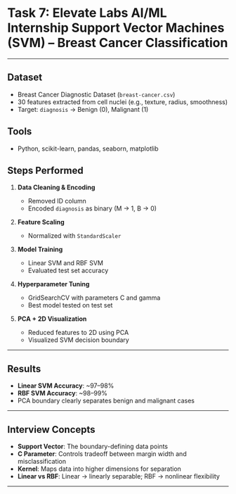 # Task 7: Elevate Labs AI/ML Internship Support Vector Machines (SVM) – Breast Cancer Classification

---

## Dataset
- Breast Cancer Diagnostic Dataset (`breast-cancer.csv`)
- 30 features extracted from cell nuclei (e.g., texture, radius, smoothness)
- Target: `diagnosis` → Benign (0), Malignant (1)

## Tools
- Python, scikit-learn, pandas, seaborn, matplotlib

## Steps Performed
1. **Data Cleaning & Encoding**
   - Removed ID column
   - Encoded `diagnosis` as binary (M → 1, B → 0)

2. **Feature Scaling**
   - Normalized with `StandardScaler`

3. **Model Training**
   - Linear SVM and RBF SVM
   - Evaluated test set accuracy

4. **Hyperparameter Tuning**
   - GridSearchCV with parameters C and gamma
   - Best model tested on test set

5. **PCA + 2D Visualization**
   - Reduced features to 2D using PCA
   - Visualized SVM decision boundary

---

## Results
- **Linear SVM Accuracy**: ~97–98%
- **RBF SVM Accuracy**: ~98–99%
- PCA boundary clearly separates benign and malignant cases

---

## Interview Concepts
- **Support Vector**: The boundary-defining data points
- **C Parameter**: Controls tradeoff between margin width and misclassification
- **Kernel**: Maps data into higher dimensions for separation
- **Linear vs RBF**: Linear → linearly separable; RBF → nonlinear flexibility

---
